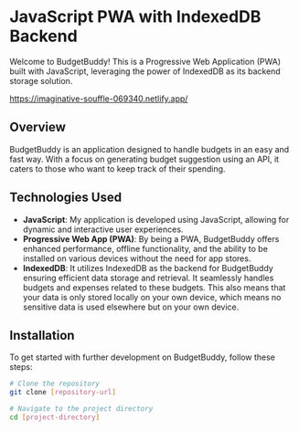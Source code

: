 # JavaScript PWA with IndexedDB Backend

Welcome to BudgetBuddy! This is a Progressive Web Application (PWA) built with JavaScript, leveraging the power of IndexedDB as its backend storage solution.

https://imaginative-souffle-069340.netlify.app/

## Overview

BudgetBuddy is an application designed to handle budgets in an easy and fast way. With a focus on generating budget suggestion using an API, it caters to those who want to keep track of their spending. 

## Technologies Used

- **JavaScript**: My application is developed using JavaScript, allowing for dynamic and interactive user experiences.
- **Progressive Web App (PWA)**: By being a PWA, BudgetBuddy offers enhanced performance, offline functionality, and the ability to be installed on various devices without the need for app stores.
- **IndexedDB**: It utilizes IndexedDB as the backend for BudgetBuddy ensuring efficient data storage and retrieval. It seamlessly handles budgets and expenses related to these budgets.
                 This also means that your data is only stored locally on your own device, which means no sensitive data is used elsewhere but on your own device. 

## Installation

To get started with further development on BudgetBuddy, follow these steps:

```bash
# Clone the repository
git clone [repository-url]

# Navigate to the project directory
cd [project-directory]

